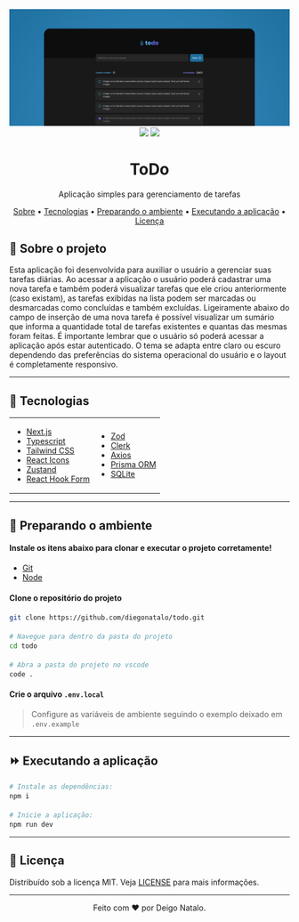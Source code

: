 <div align="center">
<img src="readme-banner.jpg" alt="project banner" />
</div>

<div align="center">
<img src="https://img.shields.io/badge/code_style-prettier-ff69b4.svg" />
<img src="https://img.shields.io/badge/license-MIT-blue" />
</div>

<h1 align="center">
ToDo
</h1>

<p align="center">
Aplicação simples para gerenciamento de tarefas
</p>

<div align="center">
<a href="#-sobre-o-projeto">Sobre</a> •
<a href="#-tecnologias">Tecnologias</a> •
<a href="#-preparando-o-ambiente">Preparando o ambiente</a> •
<a href="#-executando-a-aplicação">Executando a aplicação</a> •
<a href="#-licença">Licença</a>
</div>

## 📌 Sobre o projeto

Esta aplicação foi desenvolvida para auxiliar o usuário a gerenciar suas tarefas diárias. Ao acessar a aplicação o usuário poderá cadastrar uma nova tarefa e também poderá visualizar tarefas que ele criou anteriormente (caso existam), as tarefas exibidas na lista podem ser marcadas ou desmarcadas como concluídas e também excluídas. Ligeiramente abaixo do campo de inserção de uma nova tarefa é possível visualizar um sumário que informa a quantidade total de tarefas existentes e quantas das mesmas foram feitas. É importante lembrar que o usuário só poderá acessar a aplicação após estar autenticado.
O tema se adapta entre claro ou escuro dependendo das preferências do sistema operacional do usuário e o layout é completamente responsivo.

---

## 🧩 Tecnologias

<table>
<tr>
<td>

- [Next.js](https://nextjs.org/)
- [Typescript](https://www.typescriptlang.org/)
- [Tailwind CSS](https://tailwindcss.com/)
- [React Icons](https://react-icons.github.io/react-icons/)
- [Zustand](https://docs.pmnd.rs/zustand/getting-started/introduction)
- [React Hook Form](https://react-hook-form.com/)
</td>
<td>

- [Zod](https://zod.dev/)
- [Clerk](https://clerk.com/)
- [Axios](https://axios-http.com/docs/intro)
- [Prisma ORM](https://www.prisma.io/)
- [SQLite](https://www.sqlite.org/index.html)
</td>
</tr>
</table>

---

## 🌱 Preparando o ambiente

#### Instale os itens abaixo para clonar e executar o projeto corretamente!

- [Git](https://git-scm.com/)
- [Node](https://nodejs.org/)

#### Clone o repositório do projeto
```bash
git clone https://github.com/diegonatalo/todo.git

# Navegue para dentro da pasta do projeto
cd todo

# Abra a pasta do projeto no vscode
code .
```

#### Crie o arquivo ```.env.local```
> Configure as variáveis de ambiente seguindo o exemplo deixado em ```.env.example```

---

## ⏩ Executando a aplicação

```bash
# Instale as dependências:
npm i

# Inicie a aplicação:
npm run dev
```

---

## 📜 Licença

Distribuído sob a licença MIT. Veja [LICENSE](LICENSE) para mais informações.

---

<p align="center">Feito com ❤️ por Deigo Natalo.</p>
